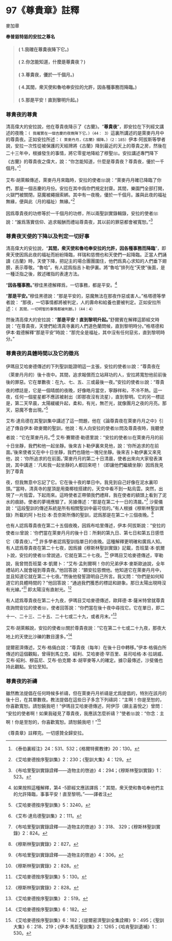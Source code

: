 # 97《尊貴章》註釋

麥加章

**奉普慈特慈的安拉之尊名**

> #### ( 1.我確在尊貴夜降下它。)
> #### ( 2.你怎能知道，什麼是尊貴夜？) 
> #### ( 3.尊貴夜，優於一千個月。)
> #### ( 4.其間，衆天使和魯哈奉安拉的允許，因各種事務而降臨。)
> #### ( 5.那是平安！直到黎明升起。)

### 尊貴夜的尊貴

清高偉大的安拉說，他在尊貴夜降示了《古蘭》。“**尊貴夜**”，即安拉在下列經文講述的夜晚：`( 我確實在一個吉慶的夜晚降下它。)（44： 3）`這裏所講述的是萊麥丹月中的尊貴夜。正如安拉所述：`( 萊麥丹月，《古蘭》頒降。)（2：185）`伊本·阿拔斯等學者說，安拉一次性從被保護的天經牌將《古蘭》降到最近的天上的尊貴之房，然後在二十三年中，根據發生的事情，將它零星地降給了穆聖ﷺ。安拉講述專門降下《古蘭》的尊貴夜之偉大，說：“你怎能知道，什麼是尊貴夜？尊貴夜，優於一千個月。”[^1]

艾布·胡萊賴傳述，萊麥丹月來臨時，安拉的使者ﷺ說：“萊麥丹月確已降臨了你們，那是一個吉慶的月份。安拉在其中爲你們規定封齋。其間，樂園門全部打開，火獄門被關閉，惡魔被繩捆索綁。其中有一夜晚，優於一千個月。誰與此夜的福祉無緣，便與此（月的福祉）無緣。”[^2]

因爲尊貴夜的功修等於一千個月的功修，所以兩聖訓實錄輯錄，安拉的使者ﷺ說：“誰爲落實信仰、追求報酬而禮站尊貴夜，其以前的罪惡都會被寬恕。”[^3]

### 尊貴夜天使的下降以及判定一切好事

清高偉大的安拉說，“**其間，衆天使和魯哈奉安拉的允許，因各種事務而降臨**”，即衆天使因爲此夜的福祉而紛紛降臨，祥瑞和慈憫也和天使們一起降臨。正當人們誦讀《古蘭》時，天使下降，把記主的場合團團圍住，他們爲真心求知的人們垂下翅膀，表示尊敬。“魯哈”，有人認爲指吉卜勒伊裏。將“魯哈”排列在“天使”後面，是一種泛指之後，敘述確指的表達方法。

[^1]:《泰伯裏經注》24：531、532；《格爾特賓教律》20：130。

[^2]:《艾哈麥德按序聖訓集》2：230；《聖訓大集》4：129。

[^3]:《布哈里聖訓實錄詮釋——造物主的啓迪》4：294；《穆斯林聖訓實錄》1：523。

“**因各種事務。**”穆佳黑德解釋爲，一切事務，都是平安。[^4]

“**那是平安。**”穆佳黑德說：“那是平安的，惡魔無法在那夜作惡或害人。”格塔德等學者說： “那夜，一切事情都將被判定，人的壽命和給養也要被判定。正如安拉所述：`( 其間，一切明智的事情都被判斷。)（44：4）`

然後清高偉大的安拉說：“**那是平安！直到黎明升起。**”舒爾賓在解釋這節經文時說：“在尊貴夜，天使們給清真寺裏的人們道色蘭問候，直到黎明時分。”格塔德和伊本·栽德解釋“那是平安”時說：“那完全是福祉，其中沒有任何惡劣，直到黎明時分。”

### 尊貴夜的具體時間以及它的徵兆

伊瑪目艾哈麥德傳述的下列聖訓能證明這一主張，安拉的使者ﷺ說：“尊貴夜在（萊麥丹月的）後十夜中。其間，追求報償而立站拜功的人，安拉將寬恕他前前後後的罪惡。它在單數夜：在九、七、五、三或最後一夜。”安拉的使者ﷺ說：“尊貴夜的標誌是，它是一個晴朗的夜晚，好像皓月當空，寧靜祥和，不冷不熱。這一夜，任何一個星星都不應該被射出（即那夜沒有流星），直到黎明。它的另一標誌是，第二天早晨，太陽緩緩升起，柔和，有光，無芒光，就像團月之夜的月亮。那天，惡魔不會出現。”[^5]

艾布·達烏德在其聖訓集中講述了這一問題，他在《論尊貴夜在萊麥丹月之中》引述了傳自伊本·歐麥爾的聖訓，他說：有人向安拉的使者ﷺ問及尊貴夜時，我聽使者說：“它在萊麥丹月。”[^6] 艾布·賽爾德·勒德里說：“安拉的使者ﷺ在萊麥丹月的前十日坐靜，我們和他一起坐靜。後來吉卜勒伊裏來見他，說：‘你所追求的在前面。’後來使者又在中十日坐靜，我們也隨他一塊兒坐靜。後來吉卜勒伊裏又來見他，說：‘你所追求的在前面。’萊麥丹月的第二十日清晨，使者出來向大家發表演說，其中講道：‘凡和我一起坐靜的人都回來吧！（即讓他們繼續坐靜）因爲我見到了尊貴

夜，但我無意中忘記了它。它在後十夜的單日中。我見到自己好像在泥水裏叩頭。’”當時，清真寺的屋頂是用棗椰枝搭建的，天空中看不到一點烏雲。突然，出現了一片陰雲，下起雨來。這時使者正帶領我們禮拜，我在使者的額頭上看到了泥水的痕跡。使者的夢境應驗了。另據傳述：“那是在第二十一日的清晨。”[^7] 沙斐儀說：“這段聖訓的傳述系統是所有相關聖訓中最可信的。”有人根據《穆斯林聖訓實錄》所載的阿卜杜拉·本·吾奈斯所傳的聖訓，認爲那是在第二十三個夜晚。[^8] 

也有人認爲尊貴夜在第二十五個夜晚，因爲布哈里傳述，伊本·阿拔斯說：“安拉的使者ﷺ曾說：‘你們當在萊麥丹月的後十日：所剩的第九日、第七日和第五日感悟它（尊貴夜）。’”[^9] 許多學者認爲聖訓指單日的夜晚。這種解釋更明確和廣爲人知。有人認爲尊貴夜在第二十七夜，因爲據《穆斯林聖訓實錄》記載，吾班葉·本·凱爾卜說，安拉的使者ﷺ曾說過，它就在第二十七夜。[^10] 伊瑪目艾哈麥德傳述，宰勒說，我曾問吾班葉·本·凱爾卜：“艾布·孟則爾啊！你的兄弟伊本·麥斯歐迪說，全年禮站的人就會碰到尊貴夜。”他回答說：“願安拉慈憫他。他知道它在萊麥丹月中，並且知道它就在第二十七夜。”然後他發誓證明自己所言。我又問：“你們是如何知道它的具體時間的？”他回答說：“通過我們獲悉的標誌和跡象。那日太陽出現時沒有光線。”[^11] 即太陽沒有直射光。[^12] 

[^4]:如果按照這種解釋，第4 -5節經文應該譯爲：“ 其間，衆天使和魯哈奉他們主的允許降臨，事事平安！直至黎明。”——譯者注

[^5]:《艾哈麥德按序聖訓集》5：3240。

[^6]:《艾布·達烏德聖訓集》2：111。

[^7]:《布哈里聖訓實錄詮釋——造物主的啓迪》3：318、 329；《穆斯林聖訓實錄》2：824。

[^8]:《穆斯林聖訓實錄》2：827。

[^9]:《布哈里聖訓實錄詮釋——造物主的啓迪》4：306。

有人認爲尊貴夜在第二十九夜，伊瑪目艾哈麥德傳述，歐拜德·本·薩米特曾就尊貴夜詢問安拉的使者ﷺ，使者回答說：“你們當在後十夜中尋找它。它在單日，即二十一、二十三、二十五、二十七或二十九，或者月末。”[^13] 

艾布·胡萊賴說，安拉的使者ﷺ關於尊貴夜說：“它在第二十七或二十九夜，那夜大地上的天使比沙礫的數目還多。”[^14] 

提爾密濟傳述，艾布·格倆白說：“尊貴夜（每年）在後十日中轉移。”伊本·格倆白所傳述的這個觀點，曾得到馬立克、紹利、艾哈麥德·罕百里、易司哈格·本·拉胡威、艾布·紹利、穆茲尼、艾布·伯克爾·本·胡宰麥等人的確定。據尕最傳述，沙斐儀也持此觀點。安拉至知。

### 尊貴夜的祈禱

雖然教法提倡在任何時候多祈禱，但在萊麥丹月祈禱是尤爲提倡的，特別在該月的後十日，在其單數夜。教法提倡在這些日子多念下列禱詞：“主啊！你是至恕的，你喜歡寬恕。請恕饒我吧！”伊瑪目艾哈麥德傳述，阿伊莎（願主喜悅之）曾問： “安拉的使者啊！如果我碰見了尊貴夜，我應該怎麼祈禱？”使者ﷺ說：“你念：主啊！你是至恕的，你喜歡寬恕。請恕饒我吧！”[^15] 

《尊貴章》註釋完。一切感贊全歸安拉。

[^10]:《穆斯林聖訓實錄》2：828。

[^11]:《艾哈麥德按序聖訓集》5：130。

[^12]:《穆斯林聖訓實錄》2：828。

[^13]:《艾哈麥德按序聖訓集》 2：519。

[^14]:《艾哈麥德按序聖訓集》6：182。

[^15]:《艾哈麥德按序聖訓集》6：182；《提爾密濟聖訓全集詮釋》9：495；《聖訓大集》6：218、219；《伊本·馬哲聖訓集》2：1265；《哈肯聖訓遺補》1：530。